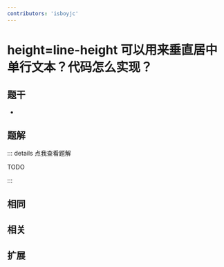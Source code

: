 ```yaml
---
contributors: 'isboyjc'
---
```


# height=line-height 可以用来垂直居中单行文本？代码怎么实现？


## 题干

- 



## 题解

::: details 点我查看题解

  TODO

:::



## 相同


## 相关


## 扩展

